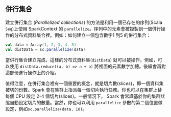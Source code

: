## 併行集合

建立併行集合 (_Parallelized collections_) 的方法是利用一個已存在的序列(Scala `Seq`)上使用 SparkContext 的 `parallelize`。序列中的元素會被複製到一個併行操作的分布式資料集合裡。例如：如何建立一個包含數字1 到5 的併行集合：

```scala
val data = Array(1, 2, 3, 4, 5)
val distData = sc.parallelize(data)
```

當併行集合建立完成，這樣的分布式資料集(`distData`) 就可以被操作。例如，可以使用 `distData.reduce((a, b) => a + b)` 將裡面的元素數字加總。後續會再對這部份進行操作上的介紹。

值得注意，在併行集合裡有一個重要的概念，就是切片數(_slices_)，即一個資料集被切的份數。Spark 會在集群上指派每一個切片執行任務。你也可以在集群上替每個 CPU 設定 2-4 個切片(slices)。一般情況下， Spark 會常識基於你的集群狀態自動設定切片的數量。當然，你也可以利用 `parallelize` 參數的第二個位置做設定，例如`sc.parallelize(data, 10)`。


